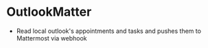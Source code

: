 # OutlookMatter

* Read local outlook's appointments and tasks and pushes them to Mattermost via webhook
